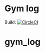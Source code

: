 # Gym log
Build: [![CircleCI](https://dl.circleci.com/status-badge/img/gh/pirkus/gym-log/tree/main.svg?style=svg)](https://dl.circleci.com/status-badge/redirect/gh/pirkus/gym-log/tree/main)
# gym_log
